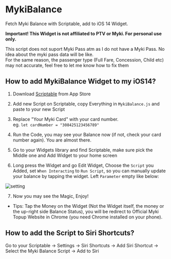 # MykiBalance  
Fetch Myki Balance with Scriptable, add to iOS 14 Widget.    


**Important! This Widget is not affiliated to PTV or Myki. For personal use only.**

This script does not suport Myki Pass atm as I do not have a Myki Pass. No idea about the myki pass data will be like.  
For the same reason, the passenger type (Full Fare, Concession, Child etc) may not accurate, feel free to let me know how to fix them

## How to add MykiBalance Widget to my iOS14?

1. Download [Scriptable](https://apps.apple.com/us/app/scriptable/id1405459188?ign-mpt=uo%3D4) from App Store

2. Add new Script on Scriptable, copy Everything in `MykiBalance.js` and paste to your new Script

4. Replace "Your Myki Card" with your card number.  
   eg. `let cardNumber = "308425123456789"`

5. Run the Code, you may see your Balance now (if not, check your card number again). You are almost there.

5. Go to your Widgets library and find Scriptable, make sure pick the Middle one and Add Widget to your home screen

6. Long press the Widget and go Edit Widget, Choose the `Script` you Added, set `When Interacting` to `Run Script`, so you can manually update your balance by tapping the widget. Left `Parameter` empty like below: <br />  
         
![setting](https://github.com/imchlorine/MykiBalance/blob/main/setting.jpg)


7. Now you may see the Magic, Enjoy!

  * Tips: Tap the Money on the Widget (Not the Widget itself, the money or the up-right side Balance Status), you will be redirect to Official Myki Topup Website in Chrome (you need Chrome installed on your phone).


## How to add the Script to Siri Shortcuts?

 Go to your Scriptable -> Settings -> Siri Shortcuts -> Add Siri Shortcut -> Select the Myki Balance Script -> Add to Siri


   
